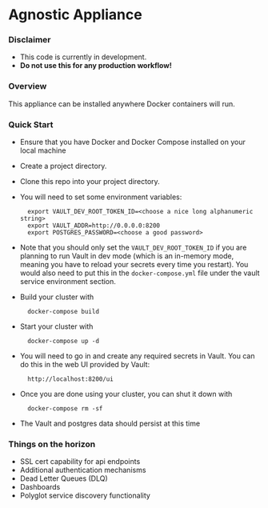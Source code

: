 # Agnostic Appliance

### Disclaimer
* This code is currently in development.
* **Do not use this for any production workflow!**

### Overview
This appliance can be installed anywhere Docker containers will run.

### Quick Start
* Ensure that you have Docker and Docker Compose installed on your local machine
* Create a project directory.
* Clone this repo into your project directory.
* You will need to set some environment variables:

        export VAULT_DEV_ROOT_TOKEN_ID=<choose a nice long alphanumeric string>
        export VAULT_ADDR=http://0.0.0.0:8200
        export POSTGRES_PASSWORD=<choose a good password>

* Note that you should only set the ```VAULT_DEV_ROOT_TOKEN_ID``` if you are 
planning to run Vault in dev mode (which is an in-memory mode, meaning you 
have to reload your secrets every time you restart).  You would also need to put
this in the ```docker-compose.yml``` file under the vault service environment
section.

* Build your cluster with

        docker-compose build

* Start your cluster with

        docker-compose up -d

* You will need to go in and create any required secrets in Vault.
 You can do this in the web UI provided by Vault:

        http://localhost:8200/ui

* Once you are done using your cluster, you can shut it down with

        docker-compose rm -sf

* The Vault and postgres data should persist at this time

### Things on the horizon
* SSL cert capability for api endpoints
* Additional authentication mechanisms
* Dead Letter Queues (DLQ)
* Dashboards
* Polyglot service discovery functionality
